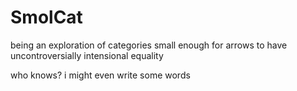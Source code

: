 # SmolCat
being an exploration of categories small enough for arrows to have uncontroversially intensional equality

who knows? i might even write some words
